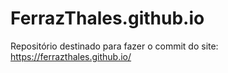 # FerrazThales.github.io
Repositório destinado para fazer o commit do site: https://ferrazthales.github.io/